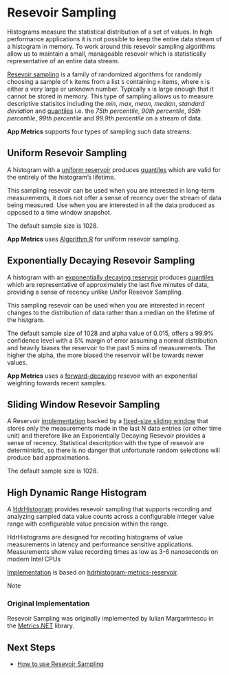 # Resevoir Sampling

Histograms measure the statistical distribution of a set of values. In high performance applications it is not possible to keep the entire data stream of a histogram in memory. To work around this resevoir sampling algorithms allow us to maintain a small, manageable resevoir which is statistically representative of an entire data stream.

[Resevoir sampling](https://en.wikipedia.org/wiki/Reservoir_sampling) is a family of randomized algorithms for randomly choosing a sample of `k` items from a list `S` containing `n` items, where `n` is either a very large or unknown number. Typically `n` is large enough that it cannot be stored in memory. This type of sampling allows us to measure descriptive statisitcs including the *min*, *max*, *mean*, *median*, *standard deviation* and [quantiles](https://en.wikipedia.org/wiki/Quantile) i.e. the *75th percentile*, *90th percentile*, *95th percentile*, *99th percentile* and *99.9th percentile* on a stream of data.

**App Metrics** supports four types of sampling such data streams:

## Uniform Resevoir Sampling

A histogram with a [uniform reservoir](../../api/App.Metrics.Sampling.UniformReservoir.html) produces [quantiles](https://en.wikipedia.org/wiki/Quantile) which are valid for the entirely of the histogram’s lifetime.

This sampling resevoir can be used when you are interested in long-term measurements, it does not offer a sense of recency over the stream of data being measured. Use when you are interested in all the data produced as opposed to a time window snapshot.

The default sample size is 1028.

**App Metrics** uses [Algorithm R](http://www.cs.umd.edu/~samir/498/vitter.pdf) for uniform resevoir sampling.

## Exponentially Decaying Resevoir Sampling

A histogram with an [exponentially decaying reservoir](../../api/App.Metrics.Sampling.ExponentiallyDecayingReservoir.html) produces [quantiles](https://en.wikipedia.org/wiki/Quantile) which are representative of approximately the last five minutes of data, providing a sense of recency unlike Unifor Resevoir Sampling.

This sampling resevoir can be used when you are interested in recent changes to the distribution of data rather than a median on the lifetime of the histgram.

The default sample size of 1028 and alpha value of 0.015, offers a 99.9% confidence level with a 5% margin of error assuming a normal distribution and heavily biases the reservoir to the past 5 mins of measurements. The higher the alpha, the more biased the reservoir will be towards newer values.

**App Metrics** uses a [forward-decaying](http://dimacs.rutgers.edu/~graham/pubs/papers/fwddecay.pdf) resevoir with an exponential weighting towards recent samples.

## Sliding Window Resevoir Sampling

A Reservoir [implementation](../../api/App.Metrics.Sampling.SlidingWindowReservoir.html) backed by a [fixed-size sliding window](http://web.cs.ucla.edu/~rafail/PUBLIC/100.pdf) that stores only the measurements made in the last N data entries (or other time unit) and therefore like an Exponentially Decaying Resevoir provides a sense of recency. Statistical descritption with the type of resevoir are deterministic, so there is no danger that unfortunate random selections will produce bad approximations.

The default sample size is 1028.

## High Dynamic Range Histogram

A [HdrHistogram](http://hdrhistogram.org/) provides resevoir sampling that supports recording and analyzing sampled data value counts across a configurable integer value range with configurable value precision within the range.

HdrHistograms are designed for recoding histograms of value measurements in latency and performance sensitive applications. Measurements show value recording times as low as 3-6 nanoseconds on modern Intel CPUs

[Implementation](../../api/App.Metrics.Sampling.HdrHistogramReservoir.html) is based on [hdrhistogram-metrics-reservoir](https://bitbucket.org/marshallpierce/hdrhistogram-metrics-reservoir/src/83a8ec568a1e?at=master).

> [!NOTE]
> ### Original Implementation
> Resevoir Sampling was originally implemented by Iulian Margarintescu in the [Metrics.NET](https://github.com/etishor/Metrics.NET/tree/master/Src/Metrics/Sampling) library.

## Next Steps

- [How to use Resevoir Sampling](../metric-types/histograms.md)